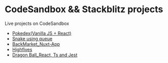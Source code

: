 # CodeSandbox && Stackblitz projects
Live projects on CodeSandbox

- [Pokedex(Vanilla JS + React)](https://codesandbox.io/p/devbox/vanilla-js-react-pokedex-forked-myprpr?layout=%257B%2522sidebarPanel%2522%253A%2522EXPLORER%2522%252C%2522rootPanelGroup%2522%253A%257B%2522direction%2522%253A%2522horizontal%2522%252C%2522contentType%2522%253A%2522UNKNOWN%2522%252C%2522type%2522%253A%2522PANEL_GROUP%2522%252C%2522id%2522%253A%2522ROOT_LAYOUT%2522%252C%2522panels%2522%253A%255B%257B%2522type%2522%253A%2522PANEL_GROUP%2522%252C%2522contentType%2522%253A%2522UNKNOWN%2522%252C%2522direction%2522%253A%2522vertical%2522%252C%2522id%2522%253A%2522clu8dc2pa00062e694qri73pm%2522%252C%2522sizes%2522%253A%255B54.183673469387756%252C45.816326530612244%255D%252C%2522panels%2522%253A%255B%257B%2522type%2522%253A%2522PANEL_GROUP%2522%252C%2522contentType%2522%253A%2522EDITOR%2522%252C%2522direction%2522%253A%2522horizontal%2522%252C%2522id%2522%253A%2522EDITOR%2522%252C%2522panels%2522%253A%255B%257B%2522type%2522%253A%2522PANEL%2522%252C%2522contentType%2522%253A%2522EDITOR%2522%252C%2522id%2522%253A%2522clu8dc2pa00022e69zhjkn4jm%2522%257D%255D%257D%252C%257B%2522type%2522%253A%2522PANEL_GROUP%2522%252C%2522contentType%2522%253A%2522SHELLS%2522%252C%2522direction%2522%253A%2522horizontal%2522%252C%2522id%2522%253A%2522SHELLS%2522%252C%2522panels%2522%253A%255B%257B%2522type%2522%253A%2522PANEL%2522%252C%2522contentType%2522%253A%2522SHELLS%2522%252C%2522id%2522%253A%2522clu8dc2pa00042e69pr257kot%2522%257D%255D%252C%2522sizes%2522%253A%255B100%255D%257D%255D%257D%252C%257B%2522type%2522%253A%2522PANEL_GROUP%2522%252C%2522contentType%2522%253A%2522DEVTOOLS%2522%252C%2522direction%2522%253A%2522vertical%2522%252C%2522id%2522%253A%2522DEVTOOLS%2522%252C%2522panels%2522%253A%255B%257B%2522type%2522%253A%2522PANEL%2522%252C%2522contentType%2522%253A%2522DEVTOOLS%2522%252C%2522id%2522%253A%2522clu8dc2pa00052e69hx7ikwf0%2522%257D%255D%252C%2522sizes%2522%253A%255B100%255D%257D%255D%252C%2522sizes%2522%253A%255B50%252C50%255D%257D%252C%2522tabbedPanels%2522%253A%257B%2522clu8dc2pa00022e69zhjkn4jm%2522%253A%257B%2522id%2522%253A%2522clu8dc2pa00022e69zhjkn4jm%2522%252C%2522tabs%2522%253A%255B%255D%257D%252C%2522clu8dc2pa00052e69hx7ikwf0%2522%253A%257B%2522id%2522%253A%2522clu8dc2pa00052e69hx7ikwf0%2522%252C%2522activeTabId%2522%253A%2522clu8dkg9a005p2e67k4ohia1s%2522%252C%2522tabs%2522%253A%255B%257B%2522type%2522%253A%2522UNASSIGNED_PORT%2522%252C%2522port%2522%253A5173%252C%2522id%2522%253A%2522clu8dkg9a005p2e67k4ohia1s%2522%252C%2522mode%2522%253A%2522permanent%2522%252C%2522path%2522%253A%2522%252F%2522%257D%255D%257D%252C%2522clu8dc2pa00042e69pr257kot%2522%253A%257B%2522id%2522%253A%2522clu8dc2pa00042e69pr257kot%2522%252C%2522activeTabId%2522%253A%2522clu8dj6ot002m2e670gh39qpa%2522%252C%2522tabs%2522%253A%255B%257B%2522id%2522%253A%2522clu8dj6ot002m2e670gh39qpa%2522%252C%2522mode%2522%253A%2522permanent%2522%252C%2522type%2522%253A%2522TERMINAL%2522%252C%2522shellId%2522%253A%2522clu8dj6s0002md8ds41rxgsd3%2522%257D%255D%257D%257D%252C%2522showDevtools%2522%253Atrue%252C%2522showShells%2522%253Atrue%252C%2522showSidebar%2522%253Atrue%252C%2522sidebarPanelSize%2522%253A15%257D)
- [Snake using queue](https://codesandbox.io/p/sandbox/snake-using-queue-chnvn5)
- [BackMarket_Nuxt-App](https://codesandbox.io/p/devbox/backmarket-nuxt3-code-review-forked-yyhl34?layout=%257B%2522sidebarPanel%2522%253A%2522EXPLORER%2522%252C%2522rootPanelGroup%2522%253A%257B%2522direction%2522%253A%2522horizontal%2522%252C%2522contentType%2522%253A%2522UNKNOWN%2522%252C%2522type%2522%253A%2522PANEL_GROUP%2522%252C%2522id%2522%253A%2522ROOT_LAYOUT%2522%252C%2522panels%2522%253A%255B%257B%2522type%2522%253A%2522PANEL_GROUP%2522%252C%2522contentType%2522%253A%2522UNKNOWN%2522%252C%2522direction%2522%253A%2522vertical%2522%252C%2522id%2522%253A%2522clumoqhzr00072e674m8jm53k%2522%252C%2522sizes%2522%253A%255B100%252C0%255D%252C%2522panels%2522%253A%255B%257B%2522type%2522%253A%2522PANEL_GROUP%2522%252C%2522contentType%2522%253A%2522EDITOR%2522%252C%2522direction%2522%253A%2522horizontal%2522%252C%2522id%2522%253A%2522EDITOR%2522%252C%2522panels%2522%253A%255B%257B%2522type%2522%253A%2522PANEL%2522%252C%2522contentType%2522%253A%2522EDITOR%2522%252C%2522id%2522%253A%2522clumoqhzr00022e67vfriwtq7%2522%257D%255D%257D%252C%257B%2522type%2522%253A%2522PANEL_GROUP%2522%252C%2522contentType%2522%253A%2522SHELLS%2522%252C%2522direction%2522%253A%2522horizontal%2522%252C%2522id%2522%253A%2522SHELLS%2522%252C%2522panels%2522%253A%255B%257B%2522type%2522%253A%2522PANEL%2522%252C%2522contentType%2522%253A%2522SHELLS%2522%252C%2522id%2522%253A%2522clumoqhzr00052e67i8ooo12w%2522%257D%255D%252C%2522sizes%2522%253A%255B100%255D%257D%255D%257D%252C%257B%2522type%2522%253A%2522PANEL_GROUP%2522%252C%2522contentType%2522%253A%2522DEVTOOLS%2522%252C%2522direction%2522%253A%2522vertical%2522%252C%2522id%2522%253A%2522DEVTOOLS%2522%252C%2522panels%2522%253A%255B%257B%2522type%2522%253A%2522PANEL%2522%252C%2522contentType%2522%253A%2522DEVTOOLS%2522%252C%2522id%2522%253A%2522clumoqhzr00062e672v03uc9e%2522%257D%255D%252C%2522sizes%2522%253A%255B100%255D%257D%255D%252C%2522sizes%2522%253A%255B60.10582827120731%252C39.89417172879269%255D%257D%252C%2522tabbedPanels%2522%253A%257B%2522clumoqhzr00022e67vfriwtq7%2522%253A%257B%2522id%2522%253A%2522clumoqhzr00022e67vfriwtq7%2522%252C%2522tabs%2522%253A%255B%255D%257D%252C%2522clumoqhzr00062e672v03uc9e%2522%253A%257B%2522id%2522%253A%2522clumoqhzr00062e672v03uc9e%2522%252C%2522activeTabId%2522%253A%2522clumoqm5j002h2e67eom1lrn0%2522%252C%2522tabs%2522%253A%255B%257B%2522type%2522%253A%2522UNASSIGNED_PORT%2522%252C%2522port%2522%253A3000%252C%2522id%2522%253A%2522clumoqm5j002h2e67eom1lrn0%2522%252C%2522mode%2522%253A%2522permanent%2522%252C%2522path%2522%253A%2522%252F%2522%257D%255D%257D%252C%2522clumoqhzr00052e67i8ooo12w%2522%253A%257B%2522id%2522%253A%2522clumoqhzr00052e67i8ooo12w%2522%252C%2522activeTabId%2522%253A%2522clump3jik01i42e674rtkpq55%2522%252C%2522tabs%2522%253A%255B%257B%2522id%2522%253A%2522clump3jik01i42e674rtkpq55%2522%252C%2522mode%2522%253A%2522permanent%2522%252C%2522type%2522%253A%2522TERMINAL%2522%252C%2522shellId%2522%253A%2522clump3jkv03hgdijr9hct0fzf%2522%257D%255D%257D%257D%252C%2522showDevtools%2522%253Atrue%252C%2522showShells%2522%253Afalse%252C%2522showSidebar%2522%253Atrue%252C%2522sidebarPanelSize%2522%253A14.231770833333329%257D)
- [Highfives](https://stackblitz.com/edit/vitejs-vite-sfzln1)
- [Dragon Ball_React, Ts and Jest](https://codesandbox.io/p/sandbox/dragon-ball-h8xkqy?file=%2Fsrc%2Fcomponents%2FBaseKiSearch.tsx%3A12%2C10&layout=%257B%2522sidebarPanel%2522%253A%2522EXPLORER%2522%252C%2522rootPanelGroup%2522%253A%257B%2522direction%2522%253A%2522vertical%2522%252C%2522contentType%2522%253A%2522UNKNOWN%2522%252C%2522type%2522%253A%2522PANEL_GROUP%2522%252C%2522id%2522%253A%2522ROOT_LAYOUT%2522%252C%2522panels%2522%253A%255B%257B%2522type%2522%253A%2522PANEL_GROUP%2522%252C%2522contentType%2522%253A%2522EDITOR%2522%252C%2522direction%2522%253A%2522horizontal%2522%252C%2522id%2522%253A%2522EDITOR%2522%252C%2522panels%2522%253A%255B%257B%2522type%2522%253A%2522PANEL%2522%252C%2522contentType%2522%253A%2522EDITOR%2522%252C%2522id%2522%253A%2522cluz8wb6a00dj2e68et0qhmbs%2522%257D%255D%257D%252C%257B%2522type%2522%253A%2522PANEL_GROUP%2522%252C%2522contentType%2522%253A%2522DEVTOOLS%2522%252C%2522direction%2522%253A%2522horizontal%2522%252C%2522id%2522%253A%2522DEVTOOLS%2522%252C%2522panels%2522%253A%255B%257B%2522type%2522%253A%2522PANEL%2522%252C%2522contentType%2522%253A%2522DEVTOOLS%2522%252C%2522id%2522%253A%2522cluz8wb6a00dk2e685ndyxlr6%2522%257D%255D%257D%255D%252C%2522sizes%2522%253A%255B54.41873916%252C45.58126084%255D%257D%252C%2522tabbedPanels%2522%253A%257B%2522cluz8wb6a00dj2e68et0qhmbs%2522%253A%257B%2522tabs%2522%253A%255B%257B%2522id%2522%253A%2522cluxtmyp200012e68owpjotvd%2522%252C%2522mode%2522%253A%2522permanent%2522%252C%2522type%2522%253A%2522FILE%2522%252C%2522filepath%2522%253A%2522%252Fsrc%252Findex.tsx%2522%252C%2522state%2522%253A%2522IDLE%2522%257D%252C%257B%2522id%2522%253A%2522cluymqteu00022e680icpfli0%2522%252C%2522mode%2522%253A%2522permanent%2522%252C%2522type%2522%253A%2522FILE%2522%252C%2522initialSelections%2522%253A%255B%257B%2522startLineNumber%2522%253A65%252C%2522startColumn%2522%253A1%252C%2522endLineNumber%2522%253A65%252C%2522endColumn%2522%253A1%257D%255D%252C%2522filepath%2522%253A%2522%252Fsrc%252Fcomponents%252FCharacterSearch.tsx%2522%252C%2522state%2522%253A%2522IDLE%2522%257D%252C%257B%2522id%2522%253A%2522cluyn04mw00022e681s2jgoo0%2522%252C%2522mode%2522%253A%2522permanent%2522%252C%2522type%2522%253A%2522FILE%2522%252C%2522initialSelections%2522%253A%255B%257B%2522startLineNumber%2522%253A4%252C%2522startColumn%2522%253A1%252C%2522endLineNumber%2522%253A4%252C%2522endColumn%2522%253A1%257D%255D%252C%2522filepath%2522%253A%2522%252Fsrc%252Fhooks%252FuseDragonBallApi.ts%2522%252C%2522state%2522%253A%2522IDLE%2522%257D%252C%257B%2522id%2522%253A%2522cluz8riic00022e68cz6t9l8w%2522%252C%2522mode%2522%253A%2522permanent%2522%252C%2522type%2522%253A%2522FILE%2522%252C%2522initialSelections%2522%253A%255B%257B%2522startLineNumber%2522%253A12%252C%2522startColumn%2522%253A10%252C%2522endLineNumber%2522%253A12%252C%2522endColumn%2522%253A10%257D%255D%252C%2522filepath%2522%253A%2522%252Fsrc%252Fcomponents%252FBaseKiSearch.tsx%2522%252C%2522state%2522%253A%2522IDLE%2522%257D%255D%252C%2522id%2522%253A%2522cluz8wb6a00dj2e68et0qhmbs%2522%252C%2522activeTabId%2522%253A%2522cluxtmyp200012e68owpjotvd%2522%257D%252C%2522cluz8wb6a00dk2e685ndyxlr6%2522%253A%257B%2522tabs%2522%253A%255B%257B%2522id%2522%253A%2522cluxtmyp200042e68mu4nm9qx%2522%252C%2522mode%2522%253A%2522permanent%2522%252C%2522type%2522%253A%2522UNASSIGNED_PORT%2522%252C%2522port%2522%253A0%252C%2522path%2522%253A%2522%252F%2522%257D%255D%252C%2522id%2522%253A%2522cluz8wb6a00dk2e685ndyxlr6%2522%252C%2522activeTabId%2522%253A%2522cluxtmyp200042e68mu4nm9qx%2522%257D%257D%252C%2522showDevtools%2522%253Atrue%252C%2522showShells%2522%253Afalse%252C%2522showSidebar%2522%253Afalse%252C%2522sidebarPanelSize%2522%253A15.97317520033846%257D)
